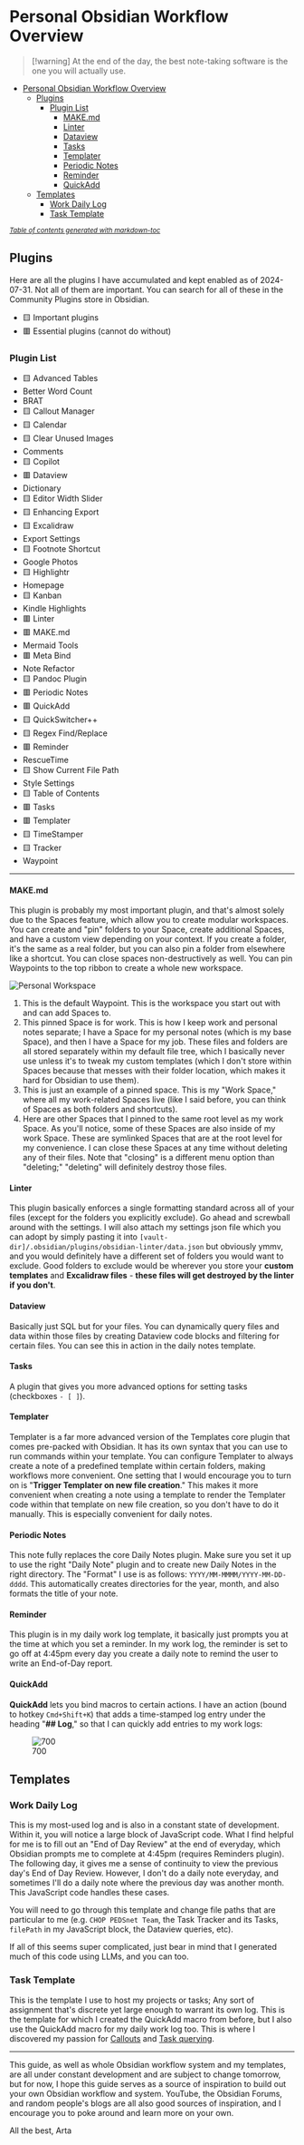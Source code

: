 # Personal Obsidian Workflow Overview

> \[!warning\]
> At the end of the day, the best note-taking software is the one you will actually use.

- [Personal Obsidian Workflow Overview](#personal-obsidian-workflow-overview)
  * [Plugins](#plugins)
    + [Plugin List](#plugin-list)
      - [MAKE.md](#makemd)
      - [Linter](#linter)
      - [Dataview](#dataview)
      - [Tasks](#tasks)
      - [Templater](#templater)
      - [Periodic Notes](#periodic-notes)
      - [Reminder](#reminder)
      - [QuickAdd](#quickadd)
  * [Templates](#templates)
    + [Work Daily Log](#work-daily-log)
    + [Task Template](#task-template)

<small><i><a href='http://ecotrust-canada.github.io/markdown-toc/'>Table of contents generated with markdown-toc</a></i></small>

## Plugins

Here are all the plugins I have accumulated and kept enabled as of 2024-07-31. Not all of them are important. You can search for all of these in the Community Plugins store in Obsidian.

- 🟨 Important plugins
- 🟥 Essential plugins (cannot do without)

### Plugin List

- 🟨 Advanced Tables
- Better Word Count
- BRAT
- 🟨 Callout Manager
- 🟨 Calendar
- 🟨 Clear Unused Images
- Comments
- 🟨 Copilot
- 🟥 Dataview
- Dictionary
- 🟨 Editor Width Slider
- 🟨 Enhancing Export
- 🟨 Excalidraw
- Export Settings
- 🟨 Footnote Shortcut
- Google Photos
- 🟨 Highlightr
- Homepage
- 🟨 Kanban
- Kindle Highlights
- 🟥 Linter
- 🟥 MAKE.md
- Mermaid Tools
- 🟥 Meta Bind
- Note Refactor
- 🟨 Pandoc Plugin
- 🟥 Periodic Notes
- 🟥 QuickAdd
- 🟨 QuickSwitcher++
- 🟨 Regex Find/Replace
- 🟥 Reminder
- RescueTime
- 🟨 Show Current File Path
- Style Settings
- 🟨 Table of Contents
- 🟥 Tasks
- 🟥 Templater
- 🟨 TimeStamper
- 🟨 Tracker
- Waypoint

---

#### MAKE.md

This plugin is probably my most important plugin, and that's almost solely due to the Spaces feature, which allow you to create modular workspaces. You can create and "pin" folders to your Space, create additional Spaces, and have a custom view depending on your context. If you create a folder, it's the same as a real folder, but you can also pin a folder from elsewhere like a shortcut. You can close spaces non-destructively as well. You can pin Waypoints to the top ribbon to create a whole new workspace.

![Personal Workspace](Personal%20Obsidian%20System%20Workflow-media/Pasted%20image%2020240731102433.png "wikilink")

1. This is the default Waypoint. This is the workspace you start out with and can add Spaces to.
2. This pinned Space is for work. This is how I keep work and personal notes separate; I have a Space for my personal notes (which is my base Space), and then I have a Space for my job. These files and folders are all stored separately within my default file tree, which I basically never use unless it's to tweak my custom templates (which I don't store within Spaces because that messes with their folder location, which makes it hard for Obsidian to use them).
3. This is just an example of a pinned space. This is my "Work Space," where all my work-related Spaces live (like I said before, you can think of Spaces as both folders and shortcuts).
4. Here are other Spaces that I pinned to the same root level as my work Space. As you'll notice, some of these Spaces are also inside of my work Space. These are symlinked Spaces that are at the root level for my convenience. I can close these Spaces at any time without deleting any of their files. Note that "closing" is a different menu option than "deleting;" "deleting" will definitely destroy those files.

#### Linter

This plugin basically enforces a single formatting standard across all of your files (except for the folders you explicitly exclude). Go ahead and screwball around with the settings. I will also attach my settings json file which you can adopt by simply pasting it into `[vault-dir]/.obsidian/plugins/obsidian-linter/data.json` but obviously ymmv, and you would definitely have a different set of folders you would want to exclude. Good folders to exclude would be wherever you store your **custom templates** and **Excalidraw files** - **these files will get destroyed by the linter if you don't**.

#### Dataview

Basically just SQL but for your files. You can dynamically query files and data within those files by creating Dataview code blocks and filtering for certain files. You can see this in action in the daily notes template.

#### Tasks

A plugin that gives you more advanced options for setting tasks (checkboxes `- [ ]`).

#### Templater

Templater is a far more advanced version of the Templates core plugin that comes pre-packed with Obsidian. It has its own syntax that you can use to run commands within your template. You can configure Templater to always create a note of a predefined template within certain folders, making workflows more convenient. One setting that I would encourage you to turn on is "**Trigger Templater on new file creation**." This makes it more convenient when creating a note using a template to render the Templater code within that template on new file creation, so you don't have to do it manually. This is especially convenient for daily notes.

#### Periodic Notes

This note fully replaces the core Daily Notes plugin. Make sure you set it up to use the right "Daily Note" plugin and to create new Daily Notes in the right directory. The "Format" I use is as follows: `YYYY/MM-MMMM/YYYY-MM-DD-dddd`. This automatically creates directories for the year, month, and also formats the title of your note.

#### Reminder

This plugin is in my daily work log template, it basically just prompts you at the time at which you set a reminder. In my work log, the reminder is set to go off at 4:45pm every day you create a daily note to remind the user to write an End-of-Day report.

#### QuickAdd

**QuickAdd** lets you bind macros to certain actions. I have an action (bound to hotkey `Cmd+Shift+K`) that adds a time-stamped log entry under the heading "**\## Log**," so that I can quickly add entries to my work logs:

<figure>
<img
src="Personal%20Obsidian%20System%20Workflow-media/032c1ae999b2c4fa2589e15ec0aaec8ef8784d7f.png"
title="wikilink" alt="700" />
<figcaption aria-hidden="true">700</figcaption>
</figure>


## Templates

### Work Daily Log

This is my most-used log and is also in a constant state of development. Within it, you will notice a large block of JavaScript code. What I find helpful for me is to fill out an "End of Day Review" at the end of everyday, which Obsidian prompts me to complete at 4:45pm (requires Reminders plugin). The following day, it gives me a sense of continuity to view the previous day's End of Day Review. However, I don't do a daily note everyday, and sometimes I'll do a daily note where the previous day was another month. This JavaScript code handles these cases.

You will need to go through this template and change file paths that are particular to me (e.g. `CHOP PEDSnet Team`, the Task Tracker and its Tasks, `filePath` in my JavaScript block, the Dataview queries, etc).

If all of this seems super complicated, just bear in mind that I generated much of this code using LLMs, and you can too.

### Task Template

This is the template I use to host my projects or tasks; Any sort of assignment that's discrete yet large enough to warrant its own log. This is the template for which I created the QuickAdd macro from before, but I also use the QuickAdd macro for my daily work log too. This is where I discovered my passion for [Callouts](https://help.obsidian.md/Editing+and+formatting/Callouts) and [Task querying](https://publish.obsidian.md/tasks/Queries/About+Queries).

------------------------------------------------------------------------

This guide, as well as whole Obsidian workflow system and my templates, are all under constant development and are subject to change tomorrow, but for now, I hope this guide serves as a source of inspiration to build out your own Obsidian workflow and system. YouTube, the Obsidian Forums, and random people's blogs are all also good sources of inspiration, and I encourage you to poke around and learn more on your own.

All the best,
Arta
